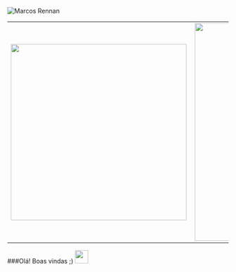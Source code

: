 
![Marcos Rennan](https://user-images.githubusercontent.com/48768985/127200192-d73731c4-e4ac-416c-b781-c2c6c2cc7a5f.png)

<center>
<table>
    <tr>
        <td><img width="400px" align="left" src="https://github-readme-stats.vercel.app/api/top-langs/?username=MarcosRennan&hide=html&layout=compact&theme=buefy" /></td>
        <td><img width="495px" align="left" src="https://github-readme-stats.vercel.app/api?username=MarcosRennan&theme=buefy"/></td>
    </tr>   
</table>
</center> 

###Olá! Boas vindas ;) <img src="https://raw.githubusercontent.com/iampavangandhi/iampavangandhi/master/gifs/Hi.gif" width="30px"></h2>
